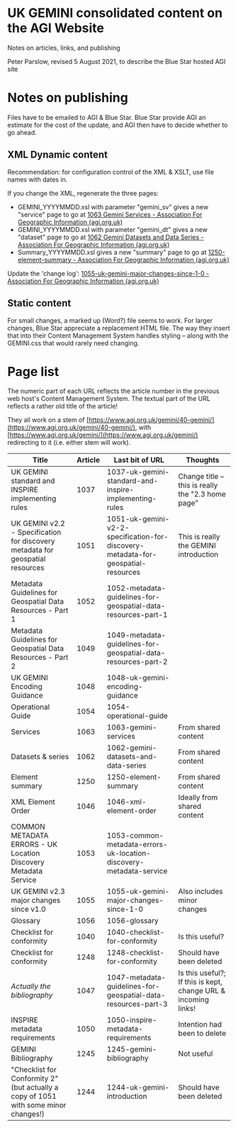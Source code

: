 # UK GEMINI consolidated content on the AGI Website

Notes on articles, links, and publishing

Peter Parslow, revised 5 August 2021, to describe the Blue Star hosted AGI site

# Notes on publishing

Files have to be emailed to AGI &amp; Blue Star. Blue Star provide AGI an estimate for the cost of the update, and AGI then have to decide whether to go ahead.

## XML Dynamic content

Recommendation: for configuration control of the XML &amp; XSLT, use file names with dates in.

If you change the XML, regenerate the three pages:

- GEMINI\_YYYYMMDD.xsl with parameter &quot;gemini\_sv&quot; gives a new &quot;service&quot; page to go at [1063 Gemini Services - Association For Geographic Information (agi.org.uk)](https://www.agi.org.uk/gemini/40-gemini/1063-gemini-services/)
- GEMINI\_YYYYMMDD.xsl with parameter &quot;gemini\_dt&quot; gives a new &quot;dataset&quot; page to go at [1062 Gemini Datasets and Data Series - Association For Geographic Information (agi.org.uk)](https://www.agi.org.uk/gemini/40-gemini/1062-gemini-datasets-and-data-series/)
- Summary\_YYYYMMDD.xsl gives a new &quot;summary&quot; page to go at [1250-element-summary - Association For Geographic Information (agi.org.uk)](https://www.agi.org.uk/gemini/40-gemini/1250-element-summary/)

Update the &#39;change log&#39;: [1055-uk-gemini-major-changes-since-1-0 - Association For Geographic Information (agi.org.uk)](https://www.agi.org.uk/gemini/40-gemini/1055-uk-gemini-major-changes-since-1-0/)

## Static content

For small changes, a marked up (Word?) file seems to work. For larger changes, Blue Star appreciate a replacement HTML file. The way they insert that into their Content Management System handles styling – along with the GEMINI.css that would rarely need changing.

# Page list

The numeric part of each URL reflects the article number in the previous web host&#39;s Content Management System. The textual part of the URL reflects a rather old title of the article!

They all work on a stem of [https://www.agi.org.uk/gemini/40-gemini/](https://www.agi.org.uk/gemini/40-gemini/), with [https://www.agi.org.uk/gemini/](https://www.agi.org.uk/gemini/) redirecting to it (i.e. either stem will work).

| **Title** | **Article** | **Last bit of URL** | **Thoughts** |
| --- | --- | --- | --- |
| UK GEMINI standard and INSPIRE implementing rules | 1037 | 1037-uk-gemini-standard-and-inspire-implementing-rules | Change title – this is really the &quot;2.3 home page&quot; |
| UK GEMINI v2.2 - Specification for discovery metadata for geospatial resources | 1051 | 1051-uk-gemini-v2-2-specification-for-discovery-metadata-for-geospatial-resources | This is really the GEMINI introduction |
| Metadata Guidelines for Geospatial Data Resources - Part 1 | 1052 | 1052-metadata-guidelines-for-geospatial-data-resources-part-1 | |
| Metadata Guidelines for Geospatial Data Resources - Part 2 | 1049 | 1049-metadata-guidelines-for-geospatial-data-resources-part-2 | |
| UK GEMINI Encoding Guidance | 1048 | 1048-uk-gemini-encoding-guidance | |
| Operational Guide | 1054 | 1054-operational-guide | |
| Services | 1063 | 1063-gemini-services | From shared content |
| Datasets &amp; series | 1062 | 1062-gemini-datasets-and-data-series | From shared content |
| Element summary | 1250 | 1250-element-summary | From shared content |
| XML Element Order | 1046 | 1046-xml-element-order | Ideally from shared content |
| COMMON METADATA ERRORS - UK Location Discovery Metadata Service | 1053 | 1053-common-metadata-errors-uk-location-discovery-metadata-service | |
| UK GEMINI v2.3 major changes since v1.0 | 1055 | 1055-uk-gemini-major-changes-since-1-0 | Also includes minor changes |
| Glossary | 1056 | 1056-glossary | |
| Checklist for conformity | 1040 | 1040-checklist-for-conformity | Is this useful? |
| Checklist for conformity | 1248 | 1248-checklist-for-conformity | Should have been deleted |
| _Actually the bibliography_ | 1047 | 1047-metadata-guidelines-for-geospatial-data-resources-part-3 | Is this useful?; If this is kept, change URL &amp; incoming links! |
| INSPIRE metadata requirements | 1050 | 1050-inspire-metadata-requirements | Intention had been to delete |
| GEMINI Bibliography | 1245 | 1245-gemini-bibliography | Not useful |
| &quot;Checklist for Conformity 2&quot; (but actually a copy of 1051 with some minor changes!) | 1244 | 1244-uk-gemini-introduction | Should have been deleted |
